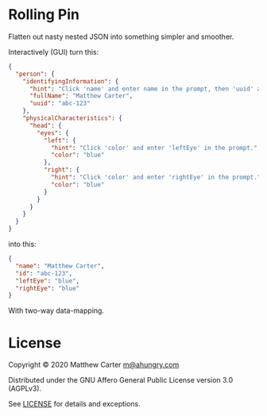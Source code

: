 # Rolling Pin


Flatten out nasty nested JSON into something simpler and smoother.

Interactively (GUI) turn this:

```json
{
  "person": {
    "identifyingInformation": {
      "hint": "Click 'name' and enter name in the prompt, then 'uuid' and enter 'id'.",
      "fullName": "Matthew Carter",
      "uuid": "abc-123"
    },
    "physicalCharacteristics": {
      "head": {
        "eyes": {
          "left": {
            "hint": "Click 'color' and enter 'leftEye' in the prompt.",
            "color": "blue"
          },
          "right": {
            "hint": "Click 'color' and enter 'rightEye' in the prompt.",
            "color": "blue"
          }
        }
      }
    }
  }
}
```

into this:

```json
{
  "name": "Matthew Carter",
  "id": "abc-123",
  "leftEye": "blue",
  "rightEye": "blue"
}
```

With two-way data-mapping.

# License

Copyright © 2020 Matthew Carter <m@ahungry.com>

Distributed under the GNU Affero General Public License version 3.0 (AGPLv3).

See [LICENSE](https://github.com/ahungry/rolling-pin/blob/master/LICENSE) for details and exceptions.
